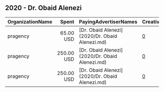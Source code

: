 ## 2020 - Dr. Obaid Alenezi 
|OrganizationName|Spent|PayingAdvertiserNames|CreativeUrls|Impressions|Genders|AgeBrackets|CountryCodes|BillingAddresses|CandidateBallotInformation|
|:---|---:|:---|:---|---:|:---|:---|:---|:---|:---|
|pragency|65.00 USD|[Dr. Obaid Alenezi](2020/Dr. Obaid Alenezi.md)|[0](https://www.snap.com/political-ads/asset/59a7e80cf2efc204598ad6f17fb6b2416ef6af299498dfb6e46938028715947a?mediaType=mp4)|20,226||18+|kuwait|KW|Obaid Alenezi|
|pragency|250.00 USD|[Dr. Obaid Alenezi](2020/Dr. Obaid Alenezi.md)|[0](https://www.snap.com/political-ads/asset/d17060e204320470c10f710c3f49ebf34135076e6d9a6b9f6c36feed84a0ffad?mediaType=mp4)|52,734||21+|kuwait|KW|Dr Obaid Alenezi|
|pragency|250.00 USD|[Dr. Obaid Alenezi](2020/Dr. Obaid Alenezi.md)|[0](https://www.snap.com/political-ads/asset/acf3956159167b57d7ae914581bc027809f1b4b74a073a2269907deb1248ac8f?mediaType=mp4)|66,357||21+|kuwait|KW|Dr Obaid Alenezi|

